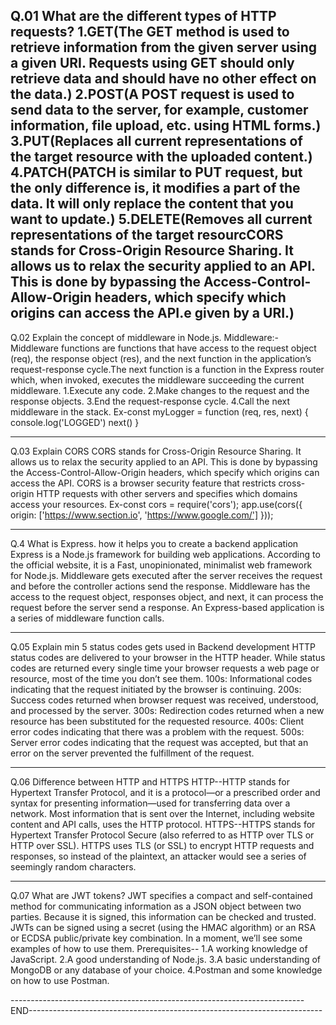 Q.01 What are the different types of HTTP requests?
1.GET(The GET method is used to retrieve information from the given server using a given URI. Requests using GET should only retrieve data and should have no other effect on the data.)
2.POST(A POST request is used to send data to the server, for example, customer information, file upload, etc. using HTML forms.)
3.PUT(Replaces all current representations of the target resource with the uploaded content.)
4.PATCH(PATCH is similar to PUT request, but the only difference is, it modifies a part of the data. It will only replace the content that you want to update.)
5.DELETE(Removes all current representations of the target resourcCORS stands for Cross-Origin Resource Sharing. It allows us to relax the security applied to an API. This is done by bypassing the Access-Control-Allow-Origin headers, which specify which origins can access the API.e given by a URI.)
-------------------------------------------------------------------------------------------------------------------------------------------------
Q.02 Explain the concept of middleware in Node.js.
Middleware:-Middleware functions are functions that have access to the request object (req), the response object (res), and the next function in 
the application’s request-response cycle.The next function is a function in the Express router which, when invoked, executes the middleware succeeding the current middleware.
1.Execute any code.
2.Make changes to the request and the response objects.
3.End the request-response cycle.
4.Call the next middleware in the stack.
Ex-const myLogger = function (req, res, next) {
  console.log('LOGGED')
  next()
 }
 
-------------------------------------------------------------------------------------------------------------------------------------------------
Q.03 Explain CORS
CORS stands for Cross-Origin Resource Sharing. It allows us to relax the security applied to an API. This is done by bypassing the Access-Control-Allow-Origin headers, 
which specify which origins can access the API. CORS is a browser security feature that restricts cross-origin HTTP requests with other servers and specifies 
which domains access your resources.
Ex-const cors = require('cors');
  app.use(cors({
    origin: ['https://www.section.io', 'https://www.google.com/']
  }));
  
--------------------------------------------------------------------------------------------------------------------------------------------------
Q.4 What is Express. how it helps you to create a backend application
Express is a Node.js framework for building web applications. According to the official website, it is a Fast, unopinionated, minimalist web framework for Node.js.
Middleware gets executed after the server receives the request and before the controller actions send the response. Middleware has the access to the request object, responses object, and next, it can process the request before the server send a response. An Express-based application is a series of middleware function calls.

--------------------------------------------------------------------------------------------------------------------------------------------------

Q.05 Explain min 5 status codes gets used in Backend development
HTTP status codes are delivered to your browser in the HTTP header. While status codes are returned every single time your browser requests a web page or resource, most of the time you don’t see them.
100s: Informational codes indicating that the request initiated by the browser is continuing.
200s: Success codes returned when browser request was received, understood, and processed by the server.
300s: Redirection codes returned when a new resource has been substituted for the requested resource.
400s: Client error codes indicating that there was a problem with the request.
500s: Server error codes indicating that the request was accepted, but that an error on the server prevented the fulfillment of the request.

--------------------------------------------------------------------------------------------------------------------------------------------------
Q.06 Difference between HTTP and HTTPS
HTTP--HTTP stands for Hypertext Transfer Protocol, and it is a protocol—or a prescribed order and syntax for presenting information—used for transferring data over a network. Most information that is sent over the Internet, including website content and API calls, uses the HTTP protocol.
HTTPS--HTTPS stands for Hypertext Transfer Protocol Secure (also referred to as HTTP over TLS or HTTP over SSL). HTTPS uses TLS (or SSL) to encrypt HTTP requests and responses, so instead of the plaintext, an attacker would see a series of seemingly random characters.

--------------------------------------------------------------------------------------------------------------------------------------------------
Q.07 What are JWT tokens?
JWT specifies a compact and self-contained method for communicating information as a JSON object between two parties. Because it is signed, this information can be checked and trusted. JWTs can be signed using a secret (using the HMAC algorithm) or an RSA or ECDSA public/private key combination. In a moment, we’ll see some examples of how to use them.
Prerequisites--
1.A working knowledge of JavaScript.
2.A good understanding of Node.js.
3.A basic understanding of MongoDB or any database of your choice.
4.Postman and some knowledge on how to use Postman.

-------------------------------------------------------------------------END-------------------------------------------------------------------------
